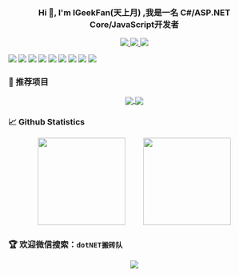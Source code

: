 <h3 align="center">Hi 👋, I'm IGeekFan(天上月) ,我是一名 C#/ASP.NET Core/JavaScript开发者</h3>

<p align="center">
    <a title="Github Total Stars" target="_blank" href="https://github.com/luoyunchong">
        <img src="https://img.shields.io/github/stars/luoyunchong.svg?logo=star&label=Total%20Stars&color=success" />
    </a>
    <a title="Github Followers" target="_blank" href="https://github.com/luoyunchong">
        <img src="https://img.shields.io/badge/dynamic/json?label=GitHub&suffix=%20followers&query=%24.data.totalSubs&url=https%3A%2F%2Fapi.spencerwoo.com%2Fsubstats%2F%3Fsource%3Dgithub%26queryKey%3Dluoyunchong&color=blue&logo=github&longCache=true" />
    </a>
    <a title="My Blog Site" target="_blank" href="https://igeekfan.cn/">
        <img src="https://img.shields.io/badge/%E5%8D%9A%E5%AE%A2%20(blog)-igeekfan.cn-orange" />
    </a>
</p>

![](https://img.shields.io/badge/Editor-VisualStudio2022-informational?style=flat&logo=<LOGO_NAME>&logoColor=white&color=80ccff)
![](https://img.shields.io/badge/Editor-VisualStudioCode-informational?style=flat&logo=<LOGO_NAME>&logoColor=white&color=424a53)
![](https://img.shields.io/badge/Code-Csharp-informational?style=flat&logo=<LOGO_NAME>&logoColor=white&color=FD8C73)
![](https://img.shields.io/badge/Code-JavaScript-informational?style=flat&logo=<LOGO_NAME>&logoColor=white&color=0969da)
![](https://img.shields.io/badge/Code-Vue-informational?style=flat&logo=<LOGO_NAME>&logoColor=white&color=b6e3ff)
![](https://img.shields.io/badge/Tools-Docker-informational?style=flat&logo=<LOGO_NAME>&logoColor=white&color=eac54f)
![](https://img.shields.io/badge/Tools-AzureDevops-informational?style=flat&logo=<LOGO_NAME>&logoColor=white&color=ffddb0)
![](https://img.shields.io/badge/Shell-PowerShell-informational?style=flat&logo=<LOGO_NAME>&logoColor=white&color=f79939)
![](https://img.shields.io/badge/FrameWork-ASPNETCore-informational?style=flat&logo=<LOGO_NAME>&logoColor=white&color=d8b9ff)

### 🍳 推荐项目
<div align="center">
 <a href="https://github.com/luoyunchong/freekit">
   <img align="center" src="https://github-readme-stats.vercel.app/api/pin/?username=luoyunchong&repo=freekit&title_color=fff&icon_color=f9f9f9&text_color=9f9f9f&bg_color=151515" />
 </a>
 <a href="https://github.com/luoyunchong/igeekfan-docs">
   <img align="center" src="https://github-readme-stats.vercel.app/api/pin/?username=luoyunchong&repo=igeekfan-docs&title_color=fff&icon_color=f9f9f9&text_color=9f9f9f&bg_color=151515" />
 </a>
</div>

### 📈 Github Statistics

<div align="center">
    <span>&emsp;&emsp;</span>
    <img height="175px" src="https://github-readme-stats.vercel.app/api?username=luoyunchong&show_icons=true&theme=radical" />
    <span>&emsp;&emsp;</span>
    <img height="175px" src="https://github-readme-stats.vercel.app/api/top-langs/?username=luoyunchong&theme=dark&layout=compact" />
    <span>&emsp;&emsp;</span>
</div>

### 🏆 欢迎微信搜索：`dotNET搬砖队`
<div align="center">
 <img class="QR-img" src="https://github.com/luoyunchong/vovo-docs/blob/main/docs/.vuepress/public/images/wechat.png?raw=true">
</div>
